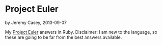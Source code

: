 Project Euler
=============
by Jeremy Casey, 2013-09-07

My [Project Euler](http://projecteuler.net/) answers in Ruby. Disclaimer: I am new to the language, so these are going to be far from the best answers available.